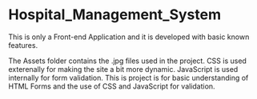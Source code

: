 # Hospital_Management_System
This is only a Front-end Application and it is developed with basic known features.

The Assets folder contains the .jpg files used in the project. CSS is used exterenally for making the site a bit more dynamic. JavaScript is used internally for form validation.
This is project is for basic understanding of HTML Forms and the use of CSS and JavaScript for validation. 
